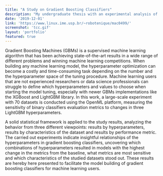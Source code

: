 ```yaml
---
title: "A Study on Gradient Boosting Classifiers"
description: "My undergraduate thesis with an experimental analysis of LightGBM hyperparameters in classification models"
date: '2019-12-01'
link: 'https://www.linux.ime.usp.br/~robotenique/mac0499/'
screenshot: 'tcc.gif'
layout: 'portfolio'
featured: true
---
```

Gradient Boosting Machines (GBMs) is a supervised machine learning algorithm that has been achieving state-of-the-art results in a wide range of different problems and winning machine learning competitions. When building any machine learning model, the hyperparameter optimization can become a costly and time-consuming task depending on the number and the hyperparameter space of the tuning procedure. Machine learning users that are not experienced researchers or data science professionals can struggle to define which hyperparameters and values to choose when starting the model tuning, especially with newer GBMs implementations like the XGBoost and LightGBM library. In this work, a large-scale experiment with 70 datasets is conducted using the OpenML platform, measuring the sensitivity of binary classifiers evaluation metrics to changes in three LightGBM hyperparameters.

A solid statistical framework is applied to the study results, analyzing the behavior from three different viewpoints: results by hyperparameters, results by characteristics of the dataset and results by performance metric. The carried out experiments indicate insightful relationships of the hyperparameters in gradient boosting classifiers, uncovering which combinations of hyperparameters resulted in models with the highest change in the metrics from the baseline, what metrics are most sensitive and which characteristics of the studied datasets stood out. These results are hereby here presented to facilitate the model building of gradient boosting classifiers for machine learning users.
